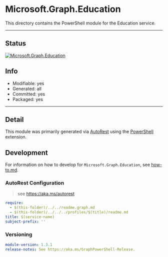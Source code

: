 <!-- region Generated -->
# Microsoft.Graph.Education
This directory contains the PowerShell module for the Education service.

---
## Status
[![Microsoft.Graph.Education](https://img.shields.io/powershellgallery/v/Microsoft.Graph.Education.svg?style=flat-square&label=Microsoft.Graph.Education "Microsoft.Graph.Education")](https://www.powershellgallery.com/packages/Microsoft.Graph.Education/)

## Info
- Modifiable: yes
- Generated: all
- Committed: yes
- Packaged: yes

---
## Detail
This module was primarily generated via [AutoRest](https://github.com/Azure/autorest) using the [PowerShell](https://github.com/Azure/autorest.powershell) extension.

## Development
For information on how to develop for `Microsoft.Graph.Education`, see [how-to.md](how-to.md).
<!-- endregion -->

### AutoRest Configuration

> see https://aka.ms/autorest

``` yaml
require:
  - $(this-folder)/../../readme.graph.md
  - $(this-folder)/../../../profiles/$(title)/readme.md
title: $(service-name)
subject-prefix: ''

```
### Versioning

``` yaml
module-version: 1.3.1
release-notes: See https://aka.ms/GraphPowerShell-Release.
```

